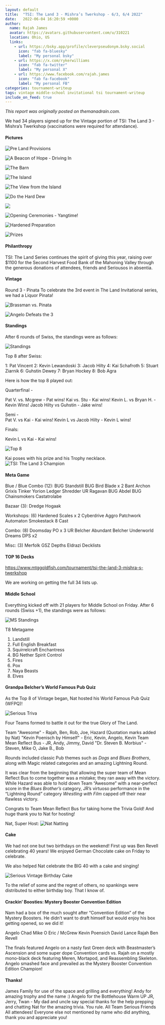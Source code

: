 ```yaml
---
layout: default
title:  "TSI: The Land 3 - Mishra’s Twerkshop - 6/3, 6/4 2022"
date:   2022-06-04 16:20:59 +0000
author:
  name: Rajah James
  avatar: https://avatars.githubusercontent.com/u/310221
  location: Ohio, US
  links:
    - url: https://bsky.app/profile/cleverpseudonym.bsky.social
      icon: "fab fa-bluesky"
      label: "My personal bsky"
    - url: https://x.com/rykerwilliams
      icon: "fab fa-twitter"
      label: "My personal X"
    - url: https://www.facebook.com/rajah.james
      icon: "fab fa-facebook"
      label: "My personal FB"
categories: tournament-writeup
tags: vintage middle-school invitational tsi tournament-writeup
include_on_feed: true
---
```

*This report was originally posted on themanadrain.com.*

We had 34 players signed up for the Vintage portion of TSI: The Land 3 - Mishra’s Twerkshop (vaccinations were required for attendance). 

#### Pictures
![Pre Land Provisions](..\..\..\assets\images\2022\06\PXL_20220603_145732751.jpg)

![A Beacon of Hope - Driving In](https://lh3.googleusercontent.com/pw/AM-JKLU-hLYla6bdabw1J8yCmQxJp0eyVeRv-xcIbG339W9HMXTvMbr52Sh2NSB4c_8eV88TfIKr3-UPSJNCdzciLk87ZMMJt3QDJXS3lIfleVovWKfAW9fCrK8kYpiw31WEU4h1egtVoTJ820B6Qlw1hN87JA=w1250-h937-no?authuser=0)

![The Barn](https://lh3.googleusercontent.com/pw/AM-JKLVNPVwmN94KaKucfFLRBrNr7suQzz6Q5lnuaRMq5C7rVcMZ-2x0k_TUI0eiJPMg3eMmmg86_BkuGIyUDaX5RqZbiK2kPKEtesKqDrRLWgXaHD-RW4fcN3DRaxrYiKuAI4-aBa9PoHpJ5dz7xTzjcvNg=w1303-h977-no?authuser=0)

![The Island](https://lh3.googleusercontent.com/pw/AM-JKLUuHy9ElmK4rP4vkzFXJNCSvGVn60qva0WGEoD-QdJtZgoIgHx5T-KZ8OJEHV2ri4pFqckVJEva4dmeSWmRVaSXEuyehrl-IoGNJXSoSxRz2YRJJk9aBdePaBChZZju71ReWoG0J0sPHgm3GSF-GVHY=w733-h977-no?authuser=0)

![The View from the Island](https://lh3.googleusercontent.com/pw/AM-JKLUL5ov3HW8e-fvtmYrAk6vu-tZMH5dK7C94Q6P3lhsW7WpxngkSUx6vTSH9w7ZV_hgm1-LJX__wG9OcapIekyCnK7NF0KngvMgw_98byx96vP2uN3mrITuBQwEfzl1O762VqFw5C0bFFC5KjBHubhtM=w1250-h937-no?authuser=0)

![Do the Hard Dew](..\..\..\assets\images\2022\06\67599727747__A3C60E62-A5F0-4540-BABC-0845638A53B0.jpg)

[<img src="https://lh3.googleusercontent.com/pw/AM-JKLU-9rRvZOTWds5GmGpaw5oZdyepRMU19yzYE5RgvlGAkQK84cQSYNkCxym7_DjEKgaWsmCK88xudMKGT-xX2YAPZ0ST-teWlXKrV0Obnt4YK9az92n1hv3-ZVgoHk5s9cUm2a-n9jzG-6t0SUs2qcJP=w660-h880-no?authuser=0">](https://www.laureltwist.com/cookies)

![Opening Ceremonies - Yangtime!](https://lh3.googleusercontent.com/pw/AM-JKLUORarFhqTYx2YRSiaU2JKB1yWgmEOPcNWXf5yK7mYZLwfFd3vgjkYoPJkBxbzuBzmFtQft2jPuksww2KvW71clN4q4JLkM92JqzIAod-aa8VOYqMN9uOrWfSrx7RueCyHyJAaM5Sh96-q4K9UfK7Nf=w1250-h937-no?authuser=0)

![Hardened Preparation](https://lh3.googleusercontent.com/pw/AM-JKLUfJ3OH1izzWNHrJryvp0ufIpkgQ5-Z2mL1oNdfEdgy6DfQ7iESggXymiOQfbY2N46i7QwTT1k_NTonO4YSEJT6OTYV6obL6nI_nyCaaJrk2kadN4Q_uzKaVfSDLoxuZ2wC2d58xf-OpqFPgN_VKxFW=w1250-h937-no?authuser=0)

![Prizes](https://lh3.googleusercontent.com/pw/AM-JKLVpjliqde48HrWvDl8odisyZ-RywrMdLfIwnS0WLUSW61ohmC9adXlD4bVP4NaECECRY02NQZEnTGZGamwZeFaQSpW7_pu4Pql40M9MAmQYXNtNWW3bjy9A2DT8RmRmnltjvL7owZ1EHyQFTU1lLLMo=w1250-h937-no?authuser=0)

#### Philanthropy

TSI: The Land Series continues the spirit of giving this year, raising over $1100 for the Second Harvest Food Bank of the Mahoning Valley through the generous donations of attendees, friends and Seriousos in absentia.

#### Vintage

Round 3 - Pinata
To celebrate the 3rd event in The Land Invitational series, we had a Liquor Pinata!

![Brassman vs. Pinata](https://lh3.googleusercontent.com/pw/AM-JKLXodX5gWL2muXYRo5eXWifvFbPySU3GDZ9XS-nI6wvpY2SXYndCK4Z0PtQcmDMKtOTJCslDet45j6M8mlYdYsqo_63c5kgiM1vHq4GXnyxqDCvq94BKGDGcPwmgi97xgB_Fge_A9RStjXg74wkYJQzj=w733-h977-no?authuser=0)

![Angelo Defeats the 3](https://lh3.googleusercontent.com/pw/AM-JKLXrKLaDhroXdPutUyl-cAfw-2prAyZUk3z4nzbASdgJfdUH8A3Q6JCMdUaKwQ7eNuL6_SptH1hZeMXSOQXwNYvxk5We6L9nSsAKmq1Iiy2fI_zrYyl0e7xPFtBLqAoLcviEBm8hDhdgIt99uM6wHCW4og=w624-h548-no?authuser=0)

#### Standings

After 6 rounds of Swiss, the standings were as follows: 

![Standings](https://lh3.googleusercontent.com/pw/AM-JKLUF7b7OhDDjjTqR4Ax8H-AX_CPSMKCO2GSEX54z9lvx2sHrCattu5si9gDppJDyuBty3W8Ly70GZgDQm4cmEYkQS8o4DLaxn-4AOAPW2CuegBrTX_ROK1YzVDjrbk8mL8h_2odM1cStUykE58Wg6RmPlw=w343-h520-no?authuser=0)

Top 8 after Swiss: 

1: Pat Vincent
2: Kevin Lewandoski
3: Jacob Hilty
4: Kai Schafroth
5: Stuart Ziarnik
6: Guhstin Dewey
7: Bryan Hockey
8: Bob Agra

Here is how the top 8 played out: 

Quarterfinal -

Pat V. vs. Mcgrew - Pat wins!
Kai vs. Stu - Kai wins!
Kevin L. vs Bryan H. - Kevin Wins!
Jacob Hilty vs Guhstin - Jake wins!

Semi -  
Pat V. vs Kai - Kai wins!
Kevin L vs Jacob Hilty - Kevin L wins!

Finals: 

Kevin L vs Kai - Kai wins!

![Top 8](https://lh3.googleusercontent.com/pw/AM-JKLWPCwp2KPBzns_ajr-zmwnJR4oXSiUuBNkl1PZHKUSVhLFtgImi6-abgoKQTh6YdnIm2kS2HU-1-KWf1QY6_hiSMWSVr50eZrEhUBLNnw8rT9xYK1rn8ZOb3-duYre2CeEWrQIuvL5pO9yiSHZNqdej7A=w1174-h880-no?authuser=0)


Kai poses with his prize and his Trophy necklace.
![TSI: The Land 3 Champion](https://lh3.googleusercontent.com/pw/AM-JKLU1F5nJ6SrZWwgtK2bQsLLMY-YMzXiLzxK4KV_t-jsW6YvCNB-VRL4ktefyWoWOgEgSjJTzC5F0pPMeyCNbzNs5eaFIvzcannT9eN63mlHyHh6Py5dPtRM9tuLAcCpmjbaRt_WkAp6Rko1EGnG6ayaQrw=w660-h880-no?authuser=0)

#### Meta Game

Blue / Blue Combo (12):
BUG Standstill
BUG
Bird Blade x 2
Bant Archon
Grixis Tinker
Yorion
Ledger Shredder
UR Ragavan
BUG Abdel
BUG Chainsmokers
Castatrolabe

Bazaar (3):
Dredge
Hogaak

Workshops: (6)
Hardened Scales x 2
Cyberdrive Aggro
Patchwork Automaton
Smokestack
8 Cast


Combo: (8)
Doomsday
PO x 3
UR Belcher
Abundant Belcher
Underworld Dreams
DPS x2

Misc: (3)
Merfolk
GSZ Depths
Eldrazi
Decklists

#### TOP 16 Decks 
https://www.mtggoldfish.com/tournament/tsi-the-land-3-mishra-s-twerkshop

We are working on getting the full 34 lists up.

#### Middle School

Everything kicked off with 21 players for Middle School on Friday. After 6 rounds (Swiss +1), the standings were as follows:

![MS Standings](https://lh3.googleusercontent.com/pw/AM-JKLXsfdyN7G2-Kge4qt9yl-c-KFe4SeySt9rJN9mM0QqK4DGERish09adnJsXdbDvDAPtp9cO371VvboOkPEhcvrY5GQuQFVigGrqcWol7TGcxYw3wO-mo9rxuUON6oYY3R7chzC7lO4QjVYEhXpLVkRTwg=w509-h501-no?authuser=0)

T8 Metagame
1. Landstill 
2. Full English Breakfast 
3. Squirrelcraft Enchantress 
4. BG Nether Spirit Control 
5. Fires 
6. Pox 
7. Naya Beasts 
8. Elves

#### Grandpa Belcher’s World Famous Pub Quiz
As the Top 8 of Vintage began, Nat hosted his World Famous Pub Quiz (WFPQ)!

![Serious Triva](https://lh3.googleusercontent.com/pw/AM-JKLXmc_dxgmZsKj9zGou5V7fsMzY35aZpxG97rAhyEZHxrGZjhmcWd7RDML9LBWrahSJBVPijEIbhU3nteSJnBu939WGyQmfM51JHUAC7GYND_tLlO-D7647uo6ILllBIgpEhGUOtmrUjYFz_1ZtZfNYgyQ=w1250-h937-no?authuser=0)

Four Teams formed to battle it out for the true Glory of The Land. 

Team "Awesome" - Rajah, Ben, Rob, Joe, Hazard (Quotation marks added by Nat)
"Kevin Poenisch by Himself" - Eric, Kevin, Angelo, Kevin
Team Mean Reflect Bus - JR, Andy, Jimmy, David
"Dr. Steven B. Morbius" - Steven, Mike O, Jake B., Bob

Rounds included classic Pub themes such as *Dogs* and *Blues Brothers*, along with Magic related categories and an amazing Lightning Round.

It was clear from the beginning that allowing the super team of Mean Reflect Bus to come together was a mistake; they ran away with the victory. While Hazard was able to hold down Team “Awesome” with a near-perfect score in the *Blues Brother’s* category, JR’s virtuoso performance in the “Lightning Round” category *Wrestling with Film* capped off their near flawless victory.

Congrats to Team Mean Reflect Bus for taking home the Trivia Gold! And huge thank you to Nat for hosting!

Nat, Super Host:
![Nat Natting](https://lh3.googleusercontent.com/pw/AM-JKLUz_e0iH5Z0rx0ACZx3Wt_4yEQdS-apEQqNwPZ-lWSgH1iS36U3zhkT0PHsP-LOeAIMJvisAA6__Or24dOHfQFhcC8sZZIDzZhU6-ZvjsS4mw4RptdrSFtAx_Gxo6rzxusiudPXHLF4OYvCU4758DYjcA=w703-h937-no?authuser=0)

#### Cake
We had not one but two birthdays on the weekend! First up was Ben Revell celebrating 40 years! We enjoyed German Chocolate cake on Friday to celebrate.


We also helped Nat celebrate the BIG 40 with a cake and singing!

![Serious Vintage Birthday Cake](https://lh3.googleusercontent.com/pw/AM-JKLWGEqN4300nwk1k3WojVd_nEpL6OE1huRJ1XAzyWKD8Po1hlGbgLLAqW3vZQCGXSY5rUsBQODjPGwcxwW-hL0dxXZhtyYhFifxktbE2bHdAXPlwJBvaTJmWkA7dwafAIyMOCmJPEkRBA7ah5JY7vX5D=w1250-h937-no?authuser=0)

To the relief of some and the regret of others, no spankings were distributed to either birthday boy. That I know of.

#### Crackin’ Boosties: Mystery Booster Convention Edition

Nam had a box of the much sought after “Convention Edition” of the Mystery Boosters. He didn’t want to draft himself but would enjoy his box getting opened, so we did it! 

Angelo
Chad
Mike O
Eric / McGrew
Kevin Poensich
David Lance
Rajah
Ben Revell

The finals featured Angelo on a nasty fast Green deck with Beastmaster’s Ascension and some super dope Convention cards vs. Rajah on a mostly mono-black deck featuring Meren, Mortapod, and Reassembling Skeleton. Angelo smashed face and prevailed as the Mystery Booster Convention Edition Champion!

#### Thanks!
James Family for use of the space and grilling and everything!
Andy for amazing trophy  and the name :)
Angelo for the Bottlehouse Warm UP
JR, Jerry, Twan - My dad and uncle say special thanks for the help prepping and chatting
Nat for the amazing trivia. You rule.
All Team Serious Friends 
All attendees! Everyone else not mentioned by name who did anything, thank you and appreciate you!